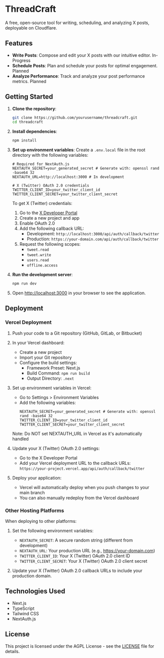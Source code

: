 # ThreadCraft

A free, open-source tool for writing, scheduling, and analyzing X posts, deployable on Cloudflare.

## Features

- **Write Posts**: Compose and edit your X posts with our intuitive editor. In-Progress
- **Schedule Posts**: Plan and schedule your posts for optimal engagement. Planned
- **Analyze Performance**: Track and analyze your post performance metrics. Planned

## Getting Started

1. **Clone the repository**:
   ```bash
   git clone https://github.com/yourusername/threadcraft.git
   cd threadcraft
   ```

2. **Install dependencies**:
   ```bash
   npm install
   ```

3. **Set up environment variables**:
   Create a `.env.local` file in the root directory with the following variables:

   ```env
   # Required for NextAuth.js
   NEXTAUTH_SECRET=your_generated_secret # Generate with: openssl rand -base64 32
   NEXTAUTH_URL=http://localhost:3000 # In development

   # X (Twitter) OAuth 2.0 credentials
   TWITTER_CLIENT_ID=your_twitter_client_id
   TWITTER_CLIENT_SECRET=your_twitter_client_secret
   ```

   To get X (Twitter) credentials:
   1. Go to the [X Developer Portal](https://developer.twitter.com/en/portal/dashboard)
   2. Create a new project and app
   3. Enable OAuth 2.0
   4. Add the following callback URL:
      - Development: `http://localhost:3000/api/auth/callback/twitter`
      - Production: `https://your-domain.com/api/auth/callback/twitter`
   5. Request the following scopes:
      - `tweet.read`
      - `tweet.write`
      - `users.read`
      - `offline.access`

4. **Run the development server**:
   ```bash
   npm run dev
   ```

5. Open [http://localhost:3000](http://localhost:3000) in your browser to see the application.

## Deployment

### Vercel Deployment

1. Push your code to a Git repository (GitHub, GitLab, or Bitbucket)

2. In your Vercel dashboard:
   - Create a new project
   - Import your Git repository
   - Configure the build settings:
     - Framework Preset: Next.js
     - Build Command: `npm run build`
     - Output Directory: `.next`

3. Set up environment variables in Vercel:
   - Go to Settings > Environment Variables
   - Add the following variables:
     ```
     NEXTAUTH_SECRET=your_generated_secret # Generate with: openssl rand -base64 32
     TWITTER_CLIENT_ID=your_twitter_client_id
     TWITTER_CLIENT_SECRET=your_twitter_client_secret
     ```
   Note: Do NOT set NEXTAUTH_URL in Vercel as it's automatically handled

4. Update your X (Twitter) OAuth 2.0 settings:
   - Go to the X Developer Portal
   - Add your Vercel deployment URL to the callback URLs:
     `https://your-project.vercel.app/api/auth/callback/twitter`

5. Deploy your application:
   - Vercel will automatically deploy when you push changes to your main branch
   - You can also manually redeploy from the Vercel dashboard

### Other Hosting Platforms

When deploying to other platforms:

1. Set the following environment variables:
   - `NEXTAUTH_SECRET`: A secure random string (different from development)
   - `NEXTAUTH_URL`: Your production URL (e.g., https://your-domain.com)
   - `TWITTER_CLIENT_ID`: Your X (Twitter) OAuth 2.0 client ID
   - `TWITTER_CLIENT_SECRET`: Your X (Twitter) OAuth 2.0 client secret

2. Update your X (Twitter) OAuth 2.0 callback URLs to include your production domain.

## Technologies Used

- Next.js
- TypeScript
- Tailwind CSS
- NextAuth.js

## License

This project is licensed under the AGPL License - see the [LICENSE](LICENSE) file for details.

